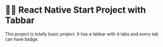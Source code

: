 # 👶🏻 React Native Start Project with Tabbar

This project is totally basic project. It has a tabbar with 4 tabs and every tab can have badge.

